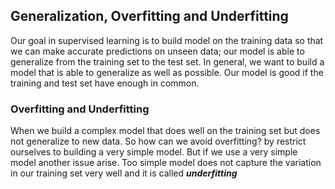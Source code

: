 ## Generalization, Overfitting and Underfitting
Our goal in supervised learning is to build model on the training data so that we can make accurate predictions on unseen data; our model is able to generalize from the training set to the test set. In general, we want to build a model that is able to generalize as well as possible. 
Our model is good if the training and test set have enough in common. 

### Overfitting and Underfitting
When we build a complex model that does well on the training set but does not generalize to new data. So how can we avoid overfitting? by restrict ourselves to building a very simple model. But if we use a very simple model another issue arise. Too simple model does not capture the variation in our training set very well and it is called ***underfitting***